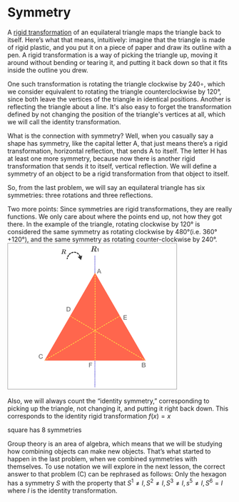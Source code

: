 # Symmetry

A [rigid transformation](../terms/rigid-transformation.md) of an equilateral triangle maps the triangle back to itself. Here’s what that means, intuitively: imagine that the triangle is made of rigid plastic, and you put it on a piece of paper and draw its outline with a pen. A rigid transformation is a way of picking the triangle up, moving it around without bending or tearing it, and putting it back down so that it fits inside the outline you drew.

One such transformation is rotating the triangle clockwise by 
240∘, which we consider equivalent to rotating the triangle counterclockwise by 120&deg;, since both leave the vertices of the triangle in identical positions. Another is reflecting the triangle about a line. It's also easy to forget the transformation defined by not changing the position of the triangle's vertices at all, which we will call the identity transformation.

What is the connection with symmetry? Well, when you casually say a shape has symmetry, like the capital letter A, that just means there’s a rigid transformation, horizontal reflection, that sends A to itself. The letter H has at least one more symmetry, because now there is another rigid transformation that sends it to itself, vertical reflection. We will define a symmetry of an object to be a rigid transformation from that object to itself.

So, from the last problem, we will say an equilateral triangle has six symmetries: three rotations and three reflections.


Two more points: Since symmetries are rigid transformations, they are really functions. We only care about where the points end up, not how they got there. In the example of the triangle, rotating clockwise by 120&deg; is considered the same symmetry as rotating clockwise by 480&deg;(i.e. 360&deg;+120&deg;), and the same symmetry as rotating counter-clockwise by 240&deg;.
![](../assets/triangle.png)

Also, we will always count the “identity symmetry,” corresponding to picking up the triangle, not changing it, and putting it right back down. This corresponds to the identity rigid transformation $f(x) = x$

square has 8 symmetries

Group theory is an area of algebra, which means that we will be studying how combining objects can make new objects. That’s what started to happen in the last problem, when we combined symmetries with themselves. To use notation we will explore in the next lesson, the correct answer to that problem (C) can be rephrased as follows: Only the hexagon has a symmetry $S$ with the property that $S^1 \neq I,S^2\neq I, S^3\neq I,s^5\neq I,S^6=I$ where $I$ is the identity transformation.
<!-- 
\(S_2 \neq I\)

\(S_3 \neq I\)

\(S_4 \neq I\)

\(S_5 \neq I\)

\(S_6 = I\) $ -->